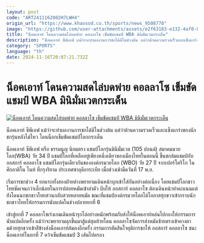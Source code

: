 ```yaml
---
layout: post
code: "ART2411162002H7LWH4"
origin_url: "https://www.khaosod.co.th/sports/news_9508770"
image: "https://github.com/user-attachments/assets/e2f63183-e132-4af0-82b0-7e2a0f9118ab"
title: "น็อคเอาท์ โดนความสดไล่บดพ่าย คอลลาโซ เข็มขัดแชมป์ WBA มินิมั่มเวตกระเด็น"
description: "น็อคเอาท์ ซีพีเอฟ แม้ว่าจะทำผลงานการชกได้ดีในช่วงต้น แต่ว่าต้านความรวดเร็วและแข็งแกร่งของนักชกรุ่นหลังไม่ไหว โดนน็อกเข็มขัดแชมป์โลกกระเด็น"
category: "SPORTS"
language: "th"
date: 2024-11-16T20:07:21.732Z
---
```


# น็อคเอาท์ โดนความสดไล่บดพ่าย คอลลาโซ เข็มขัดแชมป์ WBA มินิมั่มเวตกระเด็น

[![น็อคเอาท์ โดนความสดไล่บดพ่าย คอลลาโซ เข็มขัดแชมป์ WBA มินิมั่มเวตกระเด็น](https://www.khaosod.co.th/wpapp/uploads/2024/11/Knockout.jpg "น็อคเอาท์ โดนความสดไล่บดพ่าย คอลลาโซ เข็มขัดแชมป์ WBA มินิมั่มเวตกระเด็น")](https://www.khaosod.co.th/wpapp/uploads/2024/11/Knockout.jpg)

น็อคเอาท์ ซีพีเอฟ แม้ว่าจะทำผลงานการชกได้ดีในช่วงต้น แต่ว่าต้านความรวดเร็วและแข็งแกร่งของนักชกรุ่นหลังไม่ไหว โดนน็อกเข็มขัดแชมป์โลกกระเด็น

น็อคเอาท์ ซีพีเอฟ หรือ ธรรมนูญ นิยมตรง แชมป์โลกรุ่นมินิมั่มเวต (105 ปอนด์) สมาคมมวยโลก(WBA) วัย 34 ปี แชมป์โลกที่เหลืออยู่เพียงหนึ่งเดียวของเมืองไทยในตอนนี้ ขึ้นชกล้มแชมป์กับ ออสการ์ คอลลาโซ แชมป์โลกรุ่นเดียวกันขององค์กรมวยโลก (WBO) วัย 27 ปี จากเปอร์โตริโก ในศึกลาติโน ไนท์ ที่กรุงริยาด ประเทศซาอุดีอาระเบีย เมื่อช่วงเช้ามืดวันที่ 17 พ.ย.

เริ่มการชกช่วง 4 ยกแรกทั้งสองฝ่ายต่างพยายามเดินหน้าบุกเข้าใส่กันอย่างต่อเนื่อง โดยแชมป์โลกชาวไทยชัดเจนกว่าเล็กน้อยในการปล่อยหมัดเข้าลำตัว บีบให้ ออสการ์ คอลลาโซ ต้องเดินหน้าทำคะแนนแต่ยังโดนนกชกชาวไทยสวนกลับสวยหลายหมัด ขณะที่แชมป์องค์กรมวยโลกได้โอกาสฮุกขวาเข้ากราบนักชกชาวไทยให้กรรมการนับแปดในช่วงปลายยกที่ 6

เข้าสู่ยกที่ 7 คอลลาโซเร่งเกมเดินหน้ารุกไล่อย่างหนักพร้อมกับส่งให้น็อคเอาท์หล่นไปกองให้กรรมการนับแปดอีกครั้ง แม้ว่าจะพยายามลุกขึ้นมาสู้แต่สุดท้ายโดน คอลลาโซจัดการส่งหมัดซ้ายตรงเข้าคางตามด้วยฮุกขวาเข้าสีข้างส่งน็อคเอาท์ล้มลงอีกครั้ง กรรมการตัดสินใจยุติการชกให้ ออสการ์ คอลลาโซ ชนะน็อคเอาท์ในยกที่ 7 คว้าเข็มขัดแชมป์ 3 เส้นไปครอง